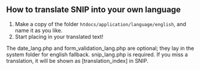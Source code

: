 How to translate SNIP into your own language
-----------------------------------------------

1. Make a copy of the folder `htdocs/application/language/english`, and name it as you like.
2. Start placing in your translated text!

The date_lang.php and form_validation_lang.php are optional; they lay in the system folder for english fallback. snip_lang.php is required. If you miss a translation, it will be shown as [translation_index] in SNIP.
